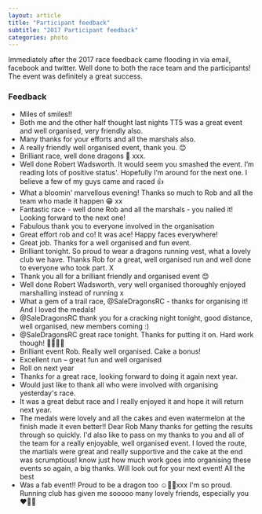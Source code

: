 ```yaml
---
layout: article
title: "Participant feedback"
subtitle: "2017 Participant feedback"
categories: photo
---
```


Immediately after the 2017 race feedback came flooding in via email, facebook and twitter. Well done to both the race team and the participants! The event was definitely a great success.

### Feedback

- Miles of smiles!!
- Both me and the other half thought last nights TT5 was a great event and well organised, very friendly also.
- Many thanks for your efforts and all the marshals also.
- A really friendly well organised event, thank you. 😊
- Brilliant race, well done dragons 🐉 xxx.
- Well done Robert Wadsworth. It would seem you smashed the event. I’m reading lots of positive status'. Hopefully I’m around for the next one. I believe a few of my guys came and raced 👍
- What a bloomin' marvellous evening! Thanks so much to Rob and all the team who made it happen 😁 xx
- Fantastic race - well done Rob and all the marshals - you nailed it! Looking forward to the next one!
- Fabulous thank you to everyone involved in the organisation
- Great effort rob and co! It was ace! Happy faces everywhere!
- Great job. Thanks for a well organised and fun event.
- Brilliant tonight. So proud to wear a dragons running vest, what a lovely club we have. Thanks Rob for a great, well organised run and well done to everyone who took part. X
- Thank you all for a brilliant friendly and organised event 😊
- Well done Robert Wadsworth, very well organised thoroughly enjoyed marshalling instead of running x
- What a gem of a trail race, @SaleDragonsRC - thanks for organising it! And I loved the medals!
- @SaleDragonsRC thank you for a cracking night tonight, good distance, well organised, new members coming :)
- @SaleDragonsRC great race tonight. Thanks for putting it on. Hard work though! 🏃‍♂️🏃‍♂️
- Brilliant event Rob. Really well organised. Cake a bonus!
- Excellent run – great fun and well organised
- Roll on next year
- Thanks for a great race, looking forward to doing it again next year.
- Would just like to thank all who were involved with organising yesterday's race.
- It was a great debut race and I really enjoyed it and hope it will return next year.
- The medals were lovely and all the cakes and even watermelon at the finish made it even better!!
Dear Rob 
Many thanks for getting the results through so quickly. I'd also like to pass on my thanks to you and all of the team for a really enjoyable, well organised event. I loved the route, the martials were great and really supportive and the cake at the end was scrumptious! 
know just how much work goes into organising these events so again, a big thanks. 
Will look out for your next event! 
All the best
- Was a fab event!! Proud to be a dragon too ☺️🐉💚xxx 
I'm so proud. Running club has given me sooooo many lovely friends, especially you ❤️🐉🐉
